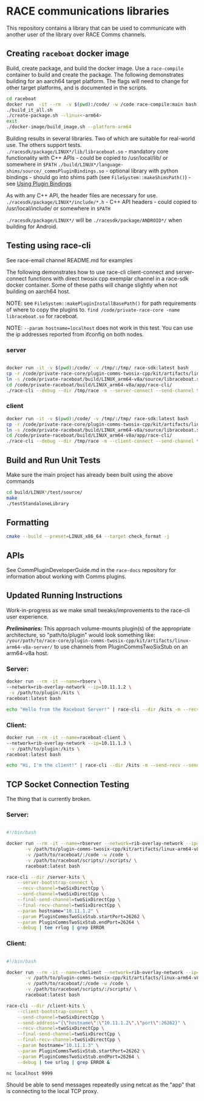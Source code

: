 # RACE communications libraries
This repository contains a library that can be used to communicate with another user of the library over RACE Comms channels.

## Creating `raceboat` docker image
Build, create package, and build the docker image.  Use a `race-compile` container to build and create the package.  The following demonstrates building for an aarch64 target platform.  The flags will need to change for other target platforms, and is documented in the scripts.  

```bash
cd raceboat
docker run  -it --rm  -v $(pwd):/code/ -w /code race-compile:main bash
./build_it_all.sh
./create-package.sh --linux<-arm64>
exit
./docker-image/build_image.sh --platform-arm64
```

Building results in several libraries.  Two of which are suitable for real-world use.  The others support tests.
`./racesdk/package/LINUX*/lib/libraceboat.so`
    - mandatory core functionality with C++ APIs
    - could be copied to /usr/local/lib/ or somewhere in `$PATH`
`./build/LINUX*/language-shims/source/_commsPluginBindings.so`
    - optional library with python bindings
    - should go into shims path (see `FileSystem::makeShimsPath()`)
    - see [Using Plugin Bindings](./language-shims/README.md#using-python-bindings)
  
As with any C++ API, the header files are necessary for use.  
`./racesdk/package/LINUX*/include/*.h`
    - C++ API headers
    - could copied to /usr/local/include/ or somewhere in `$PATH`

`./racesdk/package/LINUX*/` will be `./racesdk/package/ANDROID*/` when building for Android.  

## Testing using race-cli
See race-email channel README.md for examples

The following demonstrates how to use race-cli client-connect and server-connect functions with direct twosix cpp exemplar channel in a race-sdk docker container.  Some of these paths will change slightly when not building on aarch64 host.  

NOTE: see `FileSystem::makePluginInstallBasePath()` for path requirements of where to copy the plugins to.  `find /code/private-race-core -name libraceboat.so` for raceboat.  

NOTE: `--param hostname=localhost` does not work in this test.  You can use the ip addresses reported from ifconfig on both nodes.  
### server
```bash

docker run -it -v $(pwd):/code/ -v /tmp/:/tmp/ race-sdk:latest bash 
cp -r /code/private-race-core/plugin-comms-twosix-cpp/kit/artifacts/linux-arm64-v8a-server/PluginCommsTwoSixStub/* /tmp/race/plugins/unix/arm64-v8a/PluginCommsTwoSixStub
ln -s /code/private-raceboat/build/LINUX_arm64-v8a/source/libraceboat.so /usr/local/lib/raceSdkCommon.so
cd /code/private-raceboat/build/LINUX_arm64-v8a/app/race-cli/
./race-cli --debug --dir /tmp/race -m --server-connect --send-channel twoSixDirectCpp --recv-channel twoSixDirectCpp --param hostname="172.17.0.4" --param PluginCommsTwoSixStub.startPort=26262 --param PluginCommsTwoSixStub.endPort=26264
```

### client
```bash
docker run -it -v $(pwd):/code/ -v /tmp/:/tmp/ race-sdk:latest bash
cp -r /code/private-race-core/plugin-comms-twosix-cpp/kit/artifacts/linux-arm64-v8a-client/PluginCommsTwoSixStub/* /tmp/race/plugins/unix/arm64-v8a/PluginCommsTwoSixStub
ln -s /code/private-raceboat/build/LINUX_arm64-v8a/source/libraceboat.so /usr/local/lib/raceSdkCommon.so
cd /code/private-raceboat/build/LINUX_arm64-v8a/app/race-cli/
./race-cli --debug --dir /tmp/race -m --client-connect --send-channel twoSixDirectCpp --recv-channel twoSixDirectCpp --param hostname="172.17.0.5" --param PluginCommsTwoSixStub.startPort=26262 --param PluginCommsTwoSixStub.endPort=26264 --send-address="{\"hostname\":\"172.17.0.4\",\"port\":26262}"
```


## Build and Run Unit Tests

Make sure the main project has already been built using the above commands

```bash
cd build/LINUX*/test/source/
make
./testStandaloneLibrary
```

## Formatting
```bash
cmake --build --preset=LINUX_x86_64 --target check_format -j
```

## APIs
See CommPluginDeveloperGuide.md in the `race-docs` repository for information about working with Comms plugins.  


## Updated Running Instructions
Work-in-progress as we make small tweaks/improvements to the race-cli user experience.

___Preliminaries:___
This approach volume-mounts plugin(s) of the appropriate architecture, so "path/to/plugin" would look something like: `/your/path/to/race-core/plugin-comms-twosix-cpp/kit/artifacts/linux-arm64-v8a-server/` to use channels from PluginCommsTwoSixStub on an arm64-v8a host.

### Server:

```bash
docker run --rm -it --name=rbserv \
--network=rib-overlay-network --ip=10.11.1.2 \
 -v /path/to/plugin:/kits \
raceboat:latest bash

echo "Hello from the Raceboat Server!" | race-cli --dir /kits -m --recv-reply --send-channel twoSixDirectCpp --recv-channel twoSixDirectCpp --param hostname="10.11.1.2" --param PluginCommsTwoSixStub.startPort=26262 --param PluginCommsTwoSixStub.endPort=26264 
```

### Client:

```bash
docker run --rm -it --name=raceboat-client \
--network=rib-overlay-network --ip=10.11.1.3 \
 -v /path/to/plugin:/kits \
raceboat:latest bash

echo "Hi, I'm the client!" | race-cli --dir /kits -m --send-recv --send-channel twoSixDirectCpp --recv-channel twoSixDirectCpp --param hostname="10.11.1.3" --param PluginCommsTwoSixStub.startPort=26262 --param PluginCommsTwoSixStub.endPort=26264 --send-address="{\"hostname\":\"10.11.1.2\",\"port\":26262}"

```

## TCP Socket Connection Testing
The thing that is currently broken.

### Server:
```bash

#!/bin/bash

docker run --rm -it --name=rbserver --network=rib-overlay-network --ip=10.11.1.2 \
       -v /path/to/plugin-comms-twosix-cpp/kit/artifacts/linux-arm64-v8a-server/PluginCommsTwoSixStub:/server-kits/PluginCommsTwoSixStub \
       -v /path/to/raceboat/:/code -w /code \
       -v /path/to/raceboat/scripts/:/scripts/ \
       raceboat:latest bash

race-cli --dir /server-kits \
    --server-bootstrap-connect \
    --recv-channel=twoSixDirectCpp \
    --send-channel=twoSixDirectCpp \
    --final-send-channel=twoSixDirectCpp \
    --final-recv-channel=twoSixDirectCpp \
    --param hostname="10.11.1.2" \
    --param PluginCommsTwoSixStub.startPort=26262 \
    --param PluginCommsTwoSixStub.endPort=26264 \
    --debug | tee rrlog | grep ERROR

```


### Client:
```bash

#!/bin/bash

docker run --rm -it --name=rbclient --network=rib-overlay-network --ip=10.11.1.3 \
       -v /path/to/plugin-comms-twosix-cpp/kit/artifacts/linux-arm64-v8a-server/PluginCommsTwoSixStub:/client-kits/PluginCommsTwoSixStub \
       -v /path/to/raceboat/:/code -w /code \
       -v /path/to/raceboat/scripts/:/scripts/ \
       raceboat:latest bash

race-cli --dir /client-kits \
    --client-bootstrap-connect \
    --send-channel=twoSixDirectCpp \
    --send-address="{\"hostname\":\"10.11.1.2\",\"port\":26262}" \
    --recv-channel=twoSixDirectCpp \
    --final-send-channel=twoSixDirectCpp \
    --final-recv-channel=twoSixDirectCpp \
    --param hostname="10.11.1.3" \
    --param PluginCommsTwoSixStub.startPort=26262 \
    --param PluginCommsTwoSixStub.endPort=26264 \
    --debug | tee srlog | grep ERROR &

nc localhost 9999

```

Should be able to send messages repeatedly using netcat as the "app" that is connecting to the local TCP proxy.